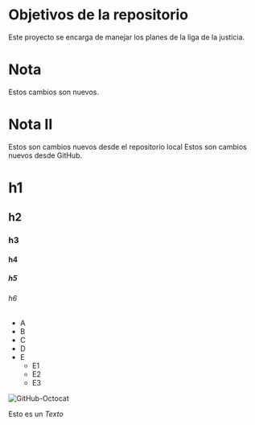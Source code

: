 # Objetivos de la repositorio

Este proyecto se encarga de manejar los planes de la liga de la justicia.


# Nota 
Estos cambios son nuevos.

# Nota II
Estos son cambios nuevos desde el repositorio local 
Estos son cambios nuevos desde GitHub.

# h1
## h2
### h3
#### h4
##### h5
###### h6

* A
* B
* C
* D
* E
  * E1
  * E2
  * E3

![GitHub-Octocat](https://github.com/CarlosProgramador91/liga-justicia/assets/129410780/093f8660-1fe8-46d3-bbe4-bed89621dd5b)

Esto es un _Texto_
